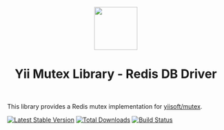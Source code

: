<p align="center">
    <a href="https://github.com/yiisoft" target="_blank">
        <img src="https://avatars0.githubusercontent.com/u/993323" height="100px">
    </a>
    <h1 align="center">Yii Mutex Library - Redis DB Driver</h1>
    <br>
</p>

This library provides a Redis mutex implementation for [yiisoft/mutex].

[yiisoft/mutex]: https://github.com/yiisoft/mutex

[![Latest Stable Version](https://poser.pugx.org/yiisoft/mutex-db-redis/v/stable.png)](https://packagist.org/packages/yiisoft/mutex-db-redis)
[![Total Downloads](https://poser.pugx.org/yiisoft/mutex-db-redis/downloads.png)](https://packagist.org/packages/yiisoft/mutex-db-redis)
[![Build Status](https://travis-ci.com/yiisoft/mutex-db-redis.svg?branch=master)](https://travis-ci.com/yiisoft/mutex-db-redis)

